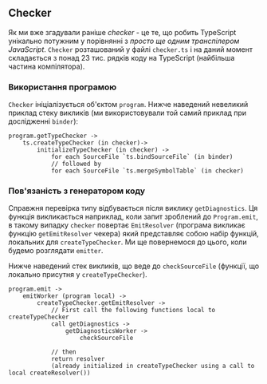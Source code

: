 ## Checker
Як ми вже згадували раніше *checker* - це те, що робить TypeScript унікально потужним у порівнянні з *просто ще одним транспілером JavaScript*.   `Checker` розташований у файлі `checker.ts`  і на даний момент складається з понад 23 тис. рядків коду на TypeScript (найбільша частина компілятора).

### Використання програмою
`Checker` ініціалізується об'єктом `program`. Нижче наведений невеликий приклад стеку викликів (ми використовували той самий приклад при дослідженні  `binder`):

```
program.getTypeChecker ->
    ts.createTypeChecker (in checker)->
        initializeTypeChecker (in checker) ->
            for each SourceFile `ts.bindSourceFile` (in binder)
            // followed by
            for each SourceFile `ts.mergeSymbolTable` (in checker)
```

### Пов'язаність з генератором коду
Справжня перевірка типу відбувається після виклику `getDiagnostics`.  Ця функція викликається наприклад, коли запит зроблений до `Program.emit`, в такому випадку `checker` повертає `EmitResolver` (програма викликає функцію `getEmitResolver` чекера)  який представляє собою набір функцій, локальних для `createTypeChecker`. Ми ще повернемося до цього, коли будемо розглядати `emitter`.

Нижче наведений стек викликів, що веде до `checkSourceFile` (функції, що локально присутня у  `createTypeChecker`).

```
program.emit ->
    emitWorker (program local) ->
        createTypeChecker.getEmitResolver ->
            // First call the following functions local to createTypeChecker
            call getDiagnostics ->
                getDiagnosticsWorker ->
                    checkSourceFile

            // then
            return resolver
            (already initialized in createTypeChecker using a call to local createResolver())
```
